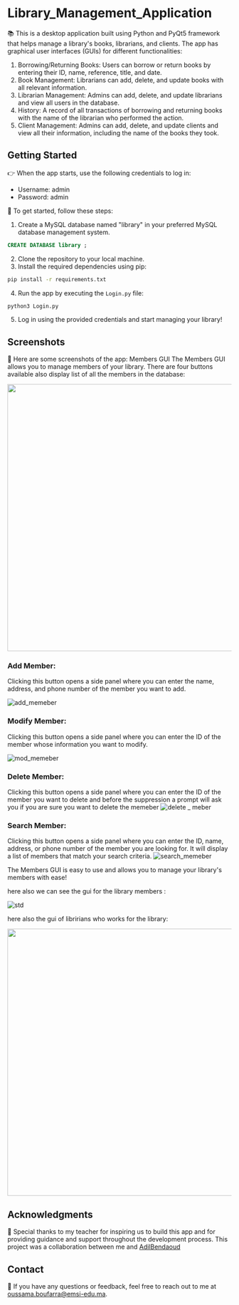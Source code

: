 # Library_Management_Application

📚 This is a desktop application built using Python and PyQt5 framework that helps manage a library's books, librarians, and clients. The app has graphical user interfaces (GUIs) for different functionalities:

1. Borrowing/Returning Books: Users can borrow or return books by entering their ID, name, reference, title, and date.
2. Book Management: Librarians can add, delete, and update books with all relevant information.
3. Librarian Management: Admins can add, delete, and update librarians and view all users in the database.
4. History: A record of all transactions of borrowing and returning books with the name of the librarian who performed the action.
5. Client Management: Admins can add, delete, and update clients and view all their information, including the name of the books they took.

## Getting Started

👉 When the app starts, use the following credentials to log in:
- Username: admin
- Password: admin

🚀 To get started, follow these steps:
1. Create a MySQL database named "library" in your preferred MySQL database management system.
```SQL
CREATE DATABASE library ;
```
2. Clone the repository to your local machine.
3. Install the required dependencies using pip:
```bash
pip install -r requirements.txt
```
4. Run the app by executing the `Login.py` file:
```bash
python3 Login.py
```
5. Log in using the provided credentials and start managing your library!

## Screenshots

📸 Here are some screenshots of the app:
Members GUI
The Members GUI allows you to manage members of your library. There are four buttons available also display list of all the members in the database:

<img width="600" src= https://user-images.githubusercontent.com/118765563/236272933-91a6cc7d-5126-4509-8fbc-8c9ab27e06f3.PNG>


### Add Member:
  Clicking this button opens a side panel where you can enter the name, address, and phone number of the member you want to add.

![add_memeber](https://user-images.githubusercontent.com/118765563/236274228-7b981a04-acc1-42a7-9908-c1ee3f171409.PNG)

### Modify Member:
  Clicking this button opens a side panel where you can enter the ID of the member whose information you want to modify.
  
![mod_memeber](https://user-images.githubusercontent.com/118765563/236274331-eb6c0de5-995c-42bf-801f-30a511b3544a.PNG)

### Delete Member: 
  Clicking this button opens a side panel where you can enter the ID of the member you want to delete and before the suppression a prompt will ask you if you are sure you want to delete the memeber 
![delete _ meber](https://user-images.githubusercontent.com/118765563/236274623-9c0c57de-2732-4a46-ba58-4c48419d4a5e.PNG)

### Search Member:
  Clicking this button opens a side panel where you can enter the ID, name, address, or phone number of the member you are looking for. It will display a list of members that match your search criteria.
  ![search_memeber](https://user-images.githubusercontent.com/118765563/236274716-71143c01-eaea-4928-9a6c-fe2270f7cc58.PNG)

The Members GUI is easy to use and allows you to manage your library's members with ease!

here also we can see the gui for the library members :

![std](https://user-images.githubusercontent.com/118765563/236073035-78e082bd-1ad9-4505-9e2e-87768afa5f0c.PNG)

here also the gui of libririans who works for the library:

<img width="600" src=https://user-images.githubusercontent.com/118765563/236298116-b7cd5bff-47d3-4903-80e4-e55b6137c0ac.PNG >

## Acknowledgments

🙏 Special thanks to my teacher for inspiring us to build this app and for providing guidance and support throughout the development process. This project was a collaboration between me and [AdilBendaoud](https://github.com/AdilBendaoud)

## Contact

📧 If you have any questions or feedback, feel free to reach out to me at [oussama.boufarra@emsi-edu.ma](mailto:oussama.boufarra@emsi-edu.ma).



